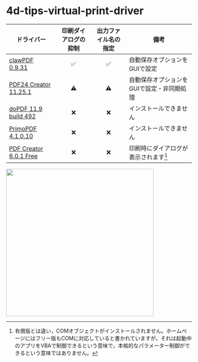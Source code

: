 # 4d-tips-virtual-print-driver

|ドライバー|印刷ダイアログの抑制|出力ファイル名の指定|備考|
|-|:-:|:-:|-|
|[clawPDF 0.9.31](https://github.com/miyako/4d-topic-clawpdf)|✅|✅|自動保存オプションをGUIで設定|
|[PDF24 Creator 11.25.1](https://github.com/miyako/4d-topic-pdf24)|⚠️|⚠️|自動保存オプションをGUIで設定・非同期処理|
|[doPDF 11.9 build 492](https://ja.dopdf.com)|❌|❌|インストールできません|
|[PrimoPDF 4.1.0.10](https://www.xlsoft.com/jp/products/primopdf/download.html)|❌|❌|インストールできません|
|[PDF Creator 6.0.1 Free](https://www.pdfforge.org/pdfcreator/download)|❌|❌|印刷時にダイアログが表示されます[^pdfcreator]

<img src="https://github.com/user-attachments/assets/5d490305-132c-411a-9e8f-a12603cc7bbf" width=400 height=auto />

[^pdfcreator]: 有償版とは違い，COMオブジェクトがインストールされません。ホームページにはフリー版もCOMに対応していると書かれていますが，それは起動中のアプリをVBAで制御できるという意味で，本格的なパラメーター制御ができるという意味ではありません。
